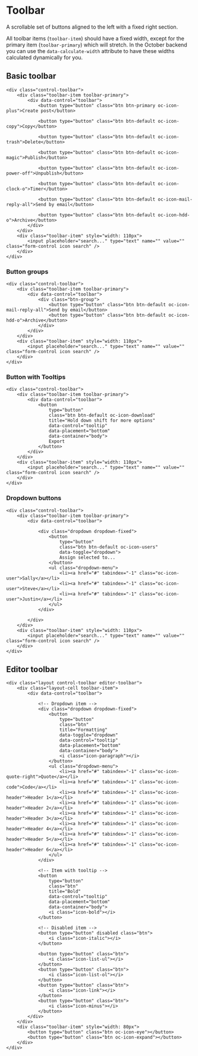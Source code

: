 # Toolbar

A scrollable set of buttons aligned to the left with a fixed right section.

All toolbar items (`toolbar-item`) should have a fixed width, except for the primary item (`toolbar-primary`) which will stretch. In the October backend you can use the `data-calculate-width` attribute to have these widths calculated dynamically for you.

## Basic toolbar

    <div class="control-toolbar">
        <div class="toolbar-item toolbar-primary">
            <div data-control="toolbar">
                <button type="button" class="btn btn-primary oc-icon-plus">Create post</button>

                <button type="button" class="btn btn-default oc-icon-copy">Copy</button>

                <button type="button" class="btn btn-default oc-icon-trash">Delete</button>

                <button type="button" class="btn btn-default oc-icon-magic">Publish</button>

                <button type="button" class="btn btn-default oc-icon-power-off">Unpublish</button>

                <button type="button" class="btn btn-default oc-icon-clock-o">Timer</button>

                <button type="button" class="btn btn-default oc-icon-mail-reply-all">Send by email</button>

                <button type="button" class="btn btn-default oc-icon-hdd-o">Archive</button>
            </div>
        </div>
        <div class="toolbar-item" style="width: 110px">
            <input placeholder="search..." type="text" name="" value="" class="form-control icon search" />
        </div>
    </div>

### Button groups

    <div class="control-toolbar">
        <div class="toolbar-item toolbar-primary">
            <div data-control="toolbar">
                <div class="btn-group">
                    <button type="button" class="btn btn-default oc-icon-mail-reply-all">Send by email</button>
                    <button type="button" class="btn btn-default oc-icon-hdd-o">Archive</button>
                </div>
            </div>
        </div>
        <div class="toolbar-item" style="width: 110px">
            <input placeholder="search..." type="text" name="" value="" class="form-control icon search" />
        </div>
    </div>

### Button with Tooltips

    <div class="control-toolbar">
        <div class="toolbar-item toolbar-primary">
            <div data-control="toolbar">
                <button
                    type="button"
                    class="btn btn-default oc-icon-download"
                    title="Hold down shift for more options"
                    data-control="tooltip"
                    data-placement="bottom"
                    data-container="body">
                    Export
                </button>
            </div>
        </div>
        <div class="toolbar-item" style="width: 110px">
            <input placeholder="search..." type="text" name="" value="" class="form-control icon search" />
        </div>
    </div>

### Dropdown buttons

    <div class="control-toolbar">
        <div class="toolbar-item toolbar-primary">
            <div data-control="toolbar">

                <div class="dropdown dropdown-fixed">
                    <button
                        type="button"
                        class="btn btn-default oc-icon-users"
                        data-toggle="dropdown">
                        Assign selected to...
                    </button>
                    <ul class="dropdown-menu">
                        <li><a href="#" tabindex="-1" class="oc-icon-user">Sally</a></li>
                        <li><a href="#" tabindex="-1" class="oc-icon-user">Steve</a></li>
                        <li><a href="#" tabindex="-1" class="oc-icon-user">Justin</a></li>
                    </ul>
                </div>

            </div>
        </div>
        <div class="toolbar-item" style="width: 110px">
            <input placeholder="search..." type="text" name="" value="" class="form-control icon search" />
        </div>
    </div>

## Editor toolbar

    <div class="layout control-toolbar editor-toolbar">
        <div class="layout-cell toolbar-item">
            <div data-control="toolbar">

                <!-- Dropdown item -->
                <div class="dropdown dropdown-fixed">
                    <button
                        type="button"
                        class="btn"
                        title="Formatting"
                        data-toggle="dropdown"
                        data-control="tooltip"
                        data-placement="bottom"
                        data-container="body">
                        <i class="icon-paragraph"></i>
                    </button>
                    <ul class="dropdown-menu">
                        <li><a href="#" tabindex="-1" class="oc-icon-quote-right">Quote</a></li>
                        <li><a href="#" tabindex="-1" class="oc-icon-code">Code</a></li>
                        <li><a href="#" tabindex="-1" class="oc-icon-header">Header 1</a></li>
                        <li><a href="#" tabindex="-1" class="oc-icon-header">Header 2</a></li>
                        <li><a href="#" tabindex="-1" class="oc-icon-header">Header 3</a></li>
                        <li><a href="#" tabindex="-1" class="oc-icon-header">Header 4</a></li>
                        <li><a href="#" tabindex="-1" class="oc-icon-header">Header 5</a></li>
                        <li><a href="#" tabindex="-1" class="oc-icon-header">Header 6</a></li>
                    </ul>
                </div>

                <!-- Item with tooltip -->
                <button
                    type="button"
                    class="btn"
                    title="Bold"
                    data-control="tooltip"
                    data-placement="bottom"
                    data-container="body">
                    <i class="icon-bold"></i>
                </button>

                <!-- Disabled item -->
                <button type="button" disabled class="btn">
                    <i class="icon-italic"></i>
                </button>

                <button type="button" class="btn">
                    <i class="icon-list-ul"></i>
                </button>
                <button type="button" class="btn">
                    <i class="icon-list-ol"></i>
                </button>
                <button type="button" class="btn">
                    <i class="icon-link"></i>
                </button>
                <button type="button" class="btn">
                    <i class="icon-minus"></i>
                </button>
            </div>
        </div>
        <div class="toolbar-item" style="width: 80px">
            <button type="button" class="btn oc-icon-eye"></button>
            <button type="button" class="btn oc-icon-expand"></button>
        </div>
    </div>

